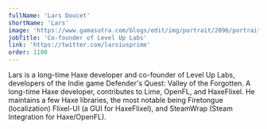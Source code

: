 ```yaml
---
fullName: 'Lars Doucet'
shortName: 'Lars'
image: 'https://www.gamasutra.com/blogs/edit/img/portrait/2896/portrait.png?1267580998'
jobTitle: 'Co-founder of Level Up Labs'
link: 'https://twitter.com/larsiusprime'
order: 1100
---
```


Lars is a long-time Haxe developer and co-founder of Level Up Labs, developers of the Indie game Defender's Quest: Valley of the Forgotten. A long-time Haxe developer, contributes to Lime, OpenFL, and HaxeFlixel. He maintains a few Haxe libraries, the most notable being Firetongue (localization) Flixel-UI (a GUI for HaxeFlixel), and SteamWrap (Steam Integration for Haxe/OpenFL).